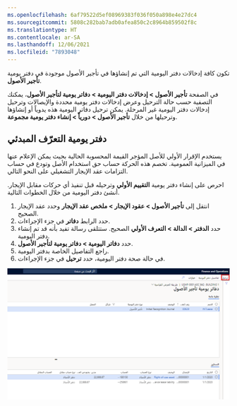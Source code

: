 ```yaml
---
ms.openlocfilehash: 6af79522d5ef08969383f036f050a898e4e27dc4
ms.sourcegitcommit: 5808c282bab7adb0afea850c2c8964b859502f8c
ms.translationtype: HT
ms.contentlocale: ar-SA
ms.lasthandoff: 12/06/2021
ms.locfileid: "7893048"
---
```

تكون كافة إدخالات دفتر اليومية التي تم إنشاؤها في تأجير الأصول موجودة في دفتر يومية **تأجير الأصول**. 

في الصفحة **تأجير الأصول > إدخالات دفتر اليومية > دفاتر يومية لتأجير الأصول**، يمكنك التصفية حسب حالة الترحيل وعرض إدخالات دفتر يومية محددة والإيصالات وترحيل إدخالات دفتر اليومية غير المرحلة. يمكن ترحيل دفاتر اليومية هذه يدوياً أو إنشاؤها وترحيلها من خلال **تأجير الأصول > دورياً > إنشاء دفتر يومية مجموعة**.
 
## <a name="initial-recognition-journal"></a>دفتر يومية التعرّف المبدئي‬

يستخدم الإقرار الأولي للأصل المؤجر القيمة المحسوبة الحالية بحيث يمكن الإعلام عنها في الميزانية العمومية. تخصم هذه الحركة حساب حق استخدام الأصل وتودع في حساب التزامات عقد الإيجار التشغيلي على النحو التالي. 

احرص على إنشاء دفتر يومية **التقييم الأولي** وترحيله قبل تنفيذ أي حركات مقابل الإيجار. أنشئ دفتر اليومية من خلال الخطوات التالية.

1.  انتقل إلى **تأجير الأصول > عقود الإيجار > ملخص عقد الإيجار** وحدد عقد الإيجار الصحيح.
2.  حدد الرابط **دفاتر** في جزء الإجراءات. 
3.  حدد **الدفتر > الدالة > التعرف الأولي** الصحيح. ستتلقى رسالة تفيد بأنه قد تم إنشاء دفتر اليومية.
4.  حدد **دفاتر اليومية > دفاتر يومية لتأجير الأصول**.
5.  راجع التفاصيل الخاصة بدفتر اليومية. 
6.  في حالة صحة دفتر اليومية، حدد **ترحيل** في جزء الإجراءات.
 
![لقطة شاشة لصفحة "قيود يومية تأجير الأصول".](../media/initial-recognition-journal.png)

